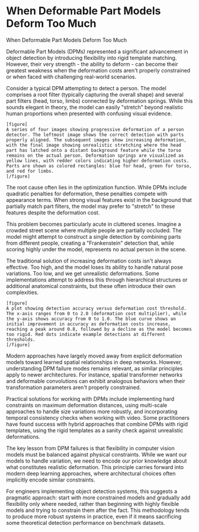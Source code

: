 # When Deformable Part Models Deform Too Much

When Deformable Part Models Deform Too Much

Deformable Part Models (DPMs) represented a significant advancement in object detection by introducing flexibility into rigid template matching. However, their very strength - the ability to deform - can become their greatest weakness when the deformation costs aren't properly constrained or when faced with challenging real-world scenarios.

Consider a typical DPM attempting to detect a person. The model comprises a root filter (typically capturing the overall shape) and several part filters (head, torso, limbs) connected by deformation springs. While this sounds elegant in theory, the model can easily "stretch" beyond realistic human proportions when presented with confusing visual evidence.

```
[figure]
A series of four images showing progressive deformation of a person detector. The leftmost image shows the correct detection with parts properly aligned. The subsequent images show increasing deformation, with the final image showing unrealistic stretching where the head part has latched onto a distant background feature while the torso remains on the actual person. Deformation springs are visualized as yellow lines, with redder colors indicating higher deformation costs. Parts are shown as colored rectangles: blue for head, green for torso, and red for limbs.
[/figure]
```

The root cause often lies in the optimization function. While DPMs include quadratic penalties for deformation, these penalties compete with appearance terms. When strong visual features exist in the background that partially match part filters, the model may prefer to "stretch" to these features despite the deformation cost.

This problem becomes particularly acute in cluttered scenes. Imagine a crowded street scene where multiple people are partially occluded. The model might attempt to construct a single detection by combining parts from different people, creating a "Frankenstein" detection that, while scoring highly under the model, represents no actual person in the scene.

The traditional solution of increasing deformation costs isn't always effective. Too high, and the model loses its ability to handle natural pose variations. Too low, and we get unrealistic deformations. Some implementations attempt to address this through hierarchical structures or additional anatomical constraints, but these often introduce their own complexities.

```
[figure]
A plot showing detection accuracy versus deformation cost threshold. The x-axis ranges from 0 to 2.0 (deformation cost multiplier), while the y-axis shows accuracy from 0 to 1.0. The blue curve shows an initial improvement in accuracy as deformation costs increase, reaching a peak around 0.8, followed by a decline as the model becomes too rigid. Red dots indicate example detections at different thresholds.
[/figure]
```

Modern approaches have largely moved away from explicit deformation models toward learned spatial relationships in deep networks. However, understanding DPM failure modes remains relevant, as similar principles apply to newer architectures. For instance, spatial transformer networks and deformable convolutions can exhibit analogous behaviors when their transformation parameters aren't properly constrained.

Practical solutions for working with DPMs include implementing hard constraints on maximum deformation distances, using multi-scale approaches to handle size variations more robustly, and incorporating temporal consistency checks when working with video. Some practitioners have found success with hybrid approaches that combine DPMs with rigid templates, using the rigid templates as a sanity check against unrealistic deformations.

The key lesson from DPM failures is that flexibility in computer vision models must be balanced against physical constraints. While we want our models to handle variation, we need to encode our prior knowledge about what constitutes realistic deformation. This principle carries forward into modern deep learning approaches, where architectural choices often implicitly encode similar constraints.

For engineers implementing object detection systems, this suggests a pragmatic approach: start with more constrained models and gradually add flexibility only where needed, rather than beginning with highly flexible models and trying to constrain them after the fact. This methodology tends to produce more robust systems in practice, even if it means sacrificing some theoretical detection performance on benchmark datasets.